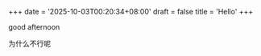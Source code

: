 +++
date = '2025-10-03T00:20:34+08:00'
draft = false
title = 'Hello'
+++



good afternoon

为什么不行呢

